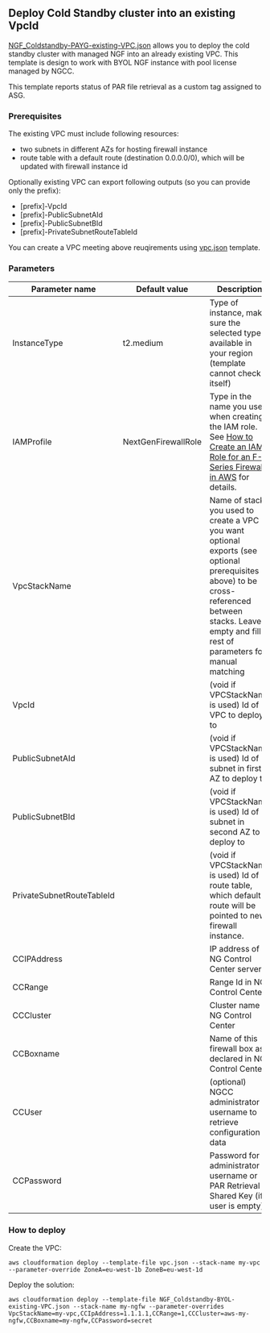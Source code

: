 ## Deploy Cold Standby cluster into an existing VpcId

[NGF_Coldstandby-PAYG-existing-VPC.json](NGF_Coldstandby-PAYG-existing-VPC.json) allows you to deploy the cold standby cluster with managed NGF into an already existing VPC. This template is design to work with BYOL NGF instance with pool license managed by NGCC.

This template reports status of PAR file retrieval as a custom tag assigned to ASG.

### Prerequisites
The existing VPC must include following resources:
- two subnets in different AZs for hosting firewall instance
- route table with a default route (destination 0.0.0.0/0), which will be updated with firewall instance id

Optionally existing VPC can export following outputs (so you can provide only the prefix):
 - [prefix]-VpcId
 - [prefix]-PublicSubnetAId
 - [prefix]-PublicSubnetBId
 - [prefix]-PrivateSubnetRouteTableId

You can create a VPC meeting above reuqirements using [vpc.json](vpc.json) template.

### Parameters
Parameter name | Default value | Description
---------------|-------------|---
InstanceType | t2.medium | Type of instance, make sure the selected type is available in your region (template cannot check it itself)
IAMProfile | NextGenFirewallRole | Type in the name you used when creating the IAM role. See [How to Create an IAM Role for an F-Series Firewall in AWS](https://campus.barracuda.com/product/nextgenfirewallf/article/NGF71/AWSCreateIAMRoleFW/) for details.
VpcStackName | | Name of stack you used to create a VPC if you want optional exports (see optional prerequisites above) to be cross-referenced between stacks. Leave empty and fill in rest of parameters for manual matching
VpcId | | (void if VPCStackName is used) Id of VPC to deploy to
PublicSubnetAId | | (void if VPCStackName is used) Id of subnet in first AZ to deploy to
PublicSubnetBId | | (void if VPCStackName is used) Id of subnet in second AZ to deploy to
PrivateSubnetRouteTableId | | (void if VPCStackName is used) Id of route table, which default route will be pointed to new firewall instance.
CCIPAddress | | IP address of NG Control Center server
CCRange | | Range Id in NG Control Center
CCCluster | | Cluster name in NG Control Center
CCBoxname | | Name of this firewall box as declared in NG Control Center
CCUser | | (optional) NGCC administrator username to retrieve configuration data
CCPassword | | Password for administrator username or PAR Retrieval Shared Key (if user is empty)

### How to deploy

Create the VPC:
```
aws cloudformation deploy --template-file vpc.json --stack-name my-vpc --parameter-override ZoneA=eu-west-1b ZoneB=eu-west-1d
```


Deploy the solution:
```
aws cloudformation deploy --template-file NGF_Coldstandby-BYOL-existing-VPC.json --stack-name my-ngfw --parameter-overrides VpcStackName=my-vpc,CCIpAddress=1.1.1.1,CCRange=1,CCCluster=aws-my-ngfw,CCBoxname=my-ngfw,CCPassword=secret
```
